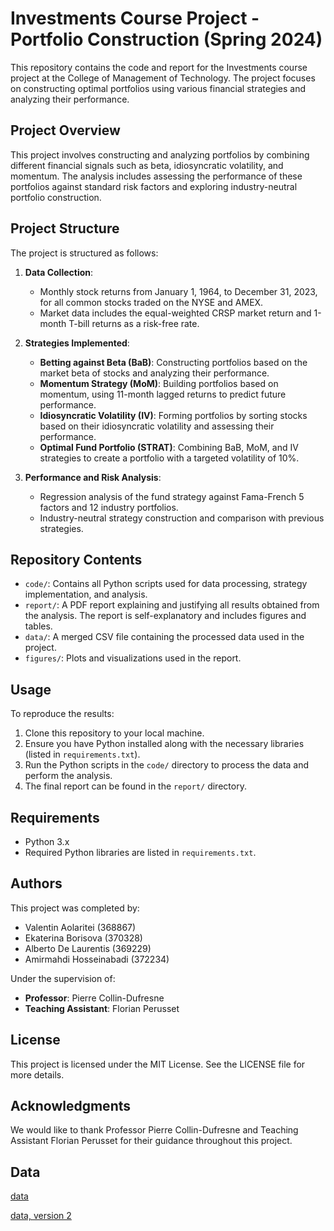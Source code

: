 # Investments Course Project - Portfolio Construction (Spring 2024)

This repository contains the code and report for the Investments course project at the College of Management of Technology. The project focuses on constructing optimal portfolios using various financial strategies and analyzing their performance.

## Project Overview

This project involves constructing and analyzing portfolios by combining different financial signals such as beta, idiosyncratic volatility, and momentum. The analysis includes assessing the performance of these portfolios against standard risk factors and exploring industry-neutral portfolio construction.

## Project Structure

The project is structured as follows:

1. **Data Collection**: 
   - Monthly stock returns from January 1, 1964, to December 31, 2023, for all common stocks traded on the NYSE and AMEX.
   - Market data includes the equal-weighted CRSP market return and 1-month T-bill returns as a risk-free rate.

2. **Strategies Implemented**:
   - **Betting against Beta (BaB)**: Constructing portfolios based on the market beta of stocks and analyzing their performance.
   - **Momentum Strategy (MoM)**: Building portfolios based on momentum, using 11-month lagged returns to predict future performance.
   - **Idiosyncratic Volatility (IV)**: Forming portfolios by sorting stocks based on their idiosyncratic volatility and assessing their performance.
   - **Optimal Fund Portfolio (STRAT)**: Combining BaB, MoM, and IV strategies to create a portfolio with a targeted volatility of 10%.

3. **Performance and Risk Analysis**:
   - Regression analysis of the fund strategy against Fama-French 5 factors and 12 industry portfolios.
   - Industry-neutral strategy construction and comparison with previous strategies.

## Repository Contents

- `code/`: Contains all Python scripts used for data processing, strategy implementation, and analysis.
- `report/`: A PDF report explaining and justifying all results obtained from the analysis. The report is self-explanatory and includes figures and tables.
- `data/`: A merged CSV file containing the processed data used in the project.
- `figures/`: Plots and visualizations used in the report.

## Usage

To reproduce the results:

1. Clone this repository to your local machine.
2. Ensure you have Python installed along with the necessary libraries (listed in `requirements.txt`).
3. Run the Python scripts in the `code/` directory to process the data and perform the analysis.
4. The final report can be found in the `report/` directory.

## Requirements

- Python 3.x
- Required Python libraries are listed in `requirements.txt`.

## Authors

This project was completed by:

- Valentin Aolaritei (368867)
- Ekaterina Borisova (370328)
- Alberto De Laurentis (369229)
- Amirmahdi Hosseinabadi (372234)

Under the supervision of:
- **Professor**: Pierre Collin-Dufresne
- **Teaching Assistant**: Florian Perusset

## License

This project is licensed under the MIT License. See the LICENSE file for more details.

## Acknowledgments

We would like to thank Professor Pierre Collin-Dufresne and Teaching Assistant Florian Perusset for their guidance throughout this project.



## Data

[data](https://drive.google.com/file/d/1pTKkQ-RGdE8fmCN5APsV1h3DRmJ7gRq3/view?usp=sharing)

[data, version 2](https://drive.google.com/file/d/1xqkG6gVdUf6Fb92CANxuP5KmQ5ory84Z/view?usp=sharing)
